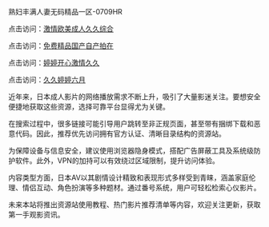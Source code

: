 熟妇丰满人妻无码精品一区-0709HR

点击访问：<a href="https://heiliaoe8ajia.pages.dev">激情欧美成人久久综合</a>

点击访问：<a href="https://heiliao2dmwwy.pages.dev">免费精品国产自产拍在</a>

点击访问：<a href="https://heiliaowt0d7p.pages.dev">婷婷开心激情久久</a>

点击访问：<a href="https://heiliaoxqkkct.pages.dev">久久婷婷六月</a>

近年来，日本成人影片的网络播放需求不断上升，吸引了大量影迷关注。要想安全便捷地获取这些资源，选择可靠平台显得尤为关键。

在搜索过程中，很多链接可能引导用户跳转至非正规页面，甚至带有捆绑下载和恶意代码。因此，推荐优先访问拥有官方认证、清晰目录结构的资源站。

为保障设备与信息安全，建议使用浏览器隐身模式，搭配广告屏蔽工具及系统级防护软件。此外，VPN的加持可以有效绕过区域限制，提升访问体验。

内容类型方面，日本AV以其剧情设计精致和表现形式多样受到青睐，涵盖家庭伦理、情侣互动、角色扮演等多种题材。通过番号系统，用户可轻松检索心仪影片。

未来本站将推出资源站使用教程、热门影片推荐清单等内容，欢迎关注更新，获取第一手观影资讯。

<span style="display:none;">[Canonical link]( https://github.com/vk20250709/785287 ）</span>
